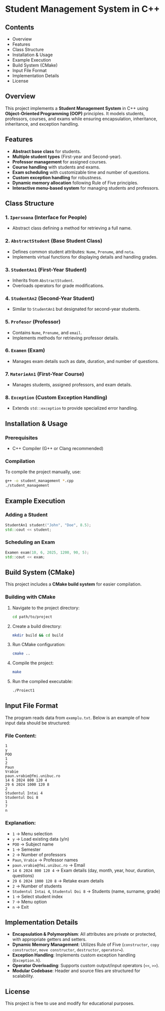 # Student Management System in C++

## Contents
- Overview
- Features
- Class Structure
- Installation & Usage
- Example Execution
- Build System (CMake)
- Input File Format
- Implementation Details
- License

## Overview
This project implements a **Student Management System** in C++ using **Object-Oriented Programming (OOP)** principles. It models students, professors, courses, and exams while ensuring encapsulation, inheritance, inheritance, and exception handling.

## Features
- **Abstract base class** for students.
- **Multiple student types** (First-year and Second-year).
- **Professor management** for assigned courses.
- **Course handling** with students and exams.
- **Exam scheduling** with customizable time and number of questions.
- **Custom exception handling** for robustness.
- **Dynamic memory allocation** following Rule of Five principles.
- **Interactive menu-based system** for managing students and professors.

## Class Structure
### 1. `Ipersoana` (Interface for People)
- Abstract class defining a method for retrieving a full name.

### 2. `AbstractStudent` (Base Student Class)
- Defines common student attributes: `Nume`, `Prenume`, and `nota`.
- Implements virtual functions for displaying details and handling grades.

### 3. `StudentAn1` (First-Year Student)
- Inherits from `AbstractStudent`.
- Overloads operators for grade modifications.

### 4. `StudentAn2` (Second-Year Student)
- Similar to `StudentAn1` but designated for second-year students.

### 5. `Profesor` (Professor)
- Contains `Nume`, `Prenume`, and `email`.
- Implements methods for retrieving professor details.

### 6. `Examen` (Exam)
- Manages exam details such as date, duration, and number of questions.

### 7. `MaterieAn1` (First-Year Course)
- Manages students, assigned professors, and exam details.

### 8. `Exception` (Custom Exception Handling)
- Extends `std::exception` to provide specialized error handling.

## Installation & Usage
### Prerequisites
- C++ Compiler (G++ or Clang recommended)

### Compilation
To compile the project manually, use:
```bash
g++ -o student_management *.cpp
./student_management
```

## Example Execution
### Adding a Student
```cpp
StudentAn1 student("John", "Doe", 8.5);
std::cout << student;
```

### Scheduling an Exam
```cpp
Examen exam(10, 6, 2025, 1200, 90, 5);
std::cout << exam;
```

## Build System (CMake)
This project includes a **CMake build system** for easier compilation.

### Building with CMake
1. Navigate to the project directory:
   ```bash
   cd path/to/project
   ```
2. Create a build directory:
   ```bash
   mkdir build && cd build
   ```
3. Run CMake configuration:
   ```bash
   cmake ..
   ```
4. Compile the project:
   ```bash
   make
   ```
5. Run the compiled executable:
   ```bash
   ./Proiect1
   ```

## Input File Format
The program reads data from `exemplu.txt`. Below is an example of how input data should be structured:

### File Content:
```
1
y
POO
1
2
Paun
Vrabie
paun.vrabie@fmi.unibuc.ro
14 6 2024 800 120 4
29 6 2024 1000 120 8
2
Studentul Intai 4
Studentul Doi 8
1
7
n
```

### Explanation:
- `1` → Menu selection
- `y` → Load existing data (y/n)
- `POO` → Subject name
- `1` → Semester
- `2` → Number of professors
- `Paun`, `Vrabie` → Professor names
- `paun.vrabie@fmi.unibuc.ro` → Email
- `14 6 2024 800 120 4` → Exam details (day, month, year, hour, duration, questions)
- `29 6 2024 1000 120 8` → Retake exam details
- `2` → Number of students
- `Studentul Intai 4`, `Studentul Doi 8` → Students (name, surname, grade)
- `1` → Select student index
- `7` → Menu option
- `n` → Exit

## Implementation Details
- **Encapsulation & Polymorphism**: All attributes are private or protected, with appropriate getters and setters.
- **Dynamic Memory Management**: Utilizes Rule of Five (`constructor`, `copy constructor`, `move constructor`, `destructor`, `operator=`).
- **Exception Handling**: Implements custom exception handling (`Exception.h`).
- **Operator Overloading**: Supports custom output/input operators (`<<`, `>>`).
- **Modular Codebase**: Header and source files are structured for scalability.

## License
This project is free to use and modify for educational purposes.

